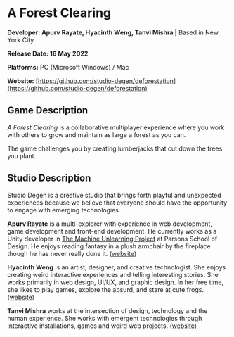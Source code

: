 # A Forest Clearing
**Developer: Apurv Rayate, Hyacinth Weng, Tanvi Mishra |** Based in New York City

**Release Date: 16 May 2022**

**Platforms:** PC (Microsoft Windows) / Mac

**Website:** [https://github.com/studio-degen/deforestation](https://github.com/studio-degen/deforestation)

## Game Description

*A Forest Clearing* is a collaborative multiplayer experience where you work with others to grow and maintain as large a forest as you can.

The game challenges you by creating lumberjacks that cut down the trees you plant.

## Studio Description

Studio Degen is a creative studio that brings forth playful and unexpected experiences because we believe that everyone should have the opportunity to engage with emerging technologies.

**Apurv Rayate** is a multi-explorer with experience in web development, game development and front-end development. He currently works as a Unity developer in [The Machine Unlearning Project](https://www.colleenmacklin.com/clouds) at Parsons School of Design. He enjoys reading fantasy in a plush armchair by the fireplace though he has never really done it. ([website](https://apurvrayate.myportfolio.com/work))

**Hyacinth Weng** is an artist, designer, and creative technologist. She enjoys creating weird interactive experiences and telling interesting stories. She works primarily in web design, UI/UX, and graphic design. In her free time, she likes to play games, explore the absurd, and stare at cute frogs. ([website](https://pandahya.github.io/portfolio/index.html))

**Tanvi Mishra** works at the intersection of design, technology and the human experience.  She works with emergent technologies through interactive installations, games and weird web projects. ([website](https://tanvi.glitch.me))
